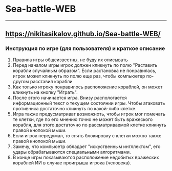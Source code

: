 # Sea-battle-WEB
----
https://nikitasikalov.github.io/Sea-battle-WEB/
---
### Инструкция по игре (для пользователя) и краткое описание
1. Правила игры общеизвестны, не буду их описывать
2. Перед началом игры игрок должен кликнуть по полю "Раставить корабли случайным образом".
Если растановка не понравилась, игрок может кликнуть по полю еще раз, чтобы компьюетер
по-другом расставил корабли
3. Как только игроку понравилось расположение кораблей, он может кликнуть на кнопку "Играть".
4. После этого начинается игра. Внизу распологается информационный текст о текущем состоянии игры.
Чтобы атаковать противника достаточно кликнуть по какой-либо клетке. 
5. Игра также предусматриват возможноть, чтобы игрок мог помечать те клетки, где по его мнению
точно не может быть вражеского корабля, для этого достаточно по рассматриваемой клетке кликнуть правой 
кнопокой мыши. 
6. Если игрок передумал, то снять блокировку с клетки можно также правой кнопокой мыши.
7. Замечу, что компьюетр обладает "искуственным интллектом", его удары обрабатываются специальными
алгоритмами. 
8. В конце игры показываются расположение недобитых вражеских кораблей ИИ в случае проигрыша игрока (человека).
